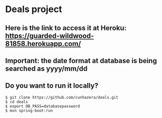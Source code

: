 # Deals project

## Here is the link to access it at Heroku: https://guarded-wildwood-81858.herokuapp.com/

## Important: the date format at database is being searched as yyyy/mm/dd

## Do you want to run it locally?

```
$ git clone https://github.com/cunhazera/deals.git
$ cd deals
$ export DB_PASS=databasepassword
$ mvn spring-boot:run
```
